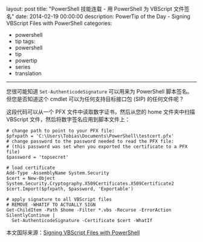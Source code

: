 ﻿layout: post
title: "PowerShell 技能连载 - 用 PowerShell 为 VBScript 文件签名"
date: 2014-02-19 00:00:00
description: PowerTip of the Day - Signing VBScript Files with PowerShell
categories:
- powershell
- tip
tags:
- powershell
- tip
- powertip
- series
- translation
---
您很可能知道 `Set-AuthenticodeSignature` 可以用来为 PowerShell 脚本签名。但您是否知道这个 cmdlet 可以为任何支持目标接口包 (SIP) 的任何文件呢？

这段代码可以从一个 PFX 文件中读取数字证书，然后从您的 home 文件夹中扫描 VBScript 文件，然后将数字签名应用到脚本文件上：

    # change path to point to your PFX file:
    $pfxpath = 'C:\Users\Tobias\Documents\PowerShell\testcert.pfx'
    # change password to the password needed to read the PFX file:
    # (this password was set when you exported the certificate to a PFX file)
    $password = 'topsecret'
    
    # load certificate
    Add-Type -AssemblyName System.Security
    $cert = New-Object System.Security.Cryptography.X509Certificates.X509Certificate2
    $cert.Import($pfxpath, $password, 'Exportable')
    
    # apply signature to all VBScript files
    # REMOVE -WHATIF TO ACTUALLY SIGN
    Get-ChildItem -Path $home -Filter *.vbs -Recurse -ErrorAction SilentlyContinue |
      Set-AuthenticodeSignature -Certificate $cert -WhatIf

<!--more-->
本文国际来源：[Signing VBScript Files with PowerShell](http://community.idera.com/powershell/powertips/b/tips/posts/signing-vbscript-files-with-powershell)
